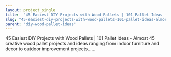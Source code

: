 ```yaml
---
layout: project_single
title:  "45 Easiest DIY Projects with Wood Pallets | 101 Pallet Ideas - Almost 45 creative wood pallet projects and ideas ranging from indoor furniture and decor to outdoor improvement projects......"
slug: "45-easiest-diy-projects-with-wood-pallets-101-pallet-ideas-almost-45-creative-wood-pallet-projects-and"
parent: "diy-wood-pallet-ideas"
---
```

45 Easiest DIY Projects with Wood Pallets | 101 Pallet Ideas - Almost 45 creative wood pallet projects and ideas ranging from indoor furniture and decor to outdoor improvement projects......